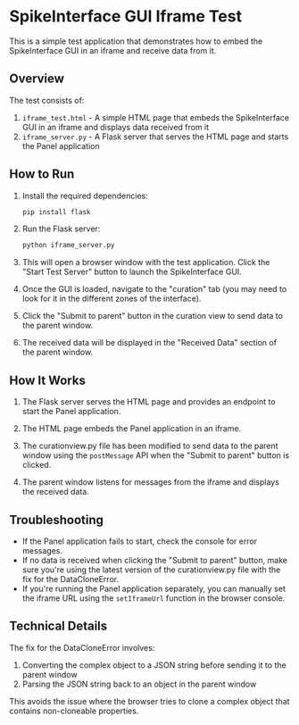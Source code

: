 # SpikeInterface GUI Iframe Test

This is a simple test application that demonstrates how to embed the SpikeInterface GUI in an iframe and receive data from it.

## Overview

The test consists of:

1. `iframe_test.html` - A simple HTML page that embeds the SpikeInterface GUI in an iframe and displays data received from it
2. `iframe_server.py` - A Flask server that serves the HTML page and starts the Panel application

## How to Run

1. Install the required dependencies:
   ```bash
   pip install flask
   ```

2. Run the Flask server:
   ```bash
   python iframe_server.py
   ```

3. This will open a browser window with the test application. Click the "Start Test Server" button to launch the SpikeInterface GUI.

4. Once the GUI is loaded, navigate to the "curation" tab (you may need to look for it in the different zones of the interface).

5. Click the "Submit to parent" button in the curation view to send data to the parent window.

6. The received data will be displayed in the "Received Data" section of the parent window.

## How It Works

1. The Flask server serves the HTML page and provides an endpoint to start the Panel application.

2. The HTML page embeds the Panel application in an iframe.

3. The curationview.py file has been modified to send data to the parent window using the `postMessage` API when the "Submit to parent" button is clicked.

4. The parent window listens for messages from the iframe and displays the received data.

## Troubleshooting

- If the Panel application fails to start, check the console for error messages.
- If no data is received when clicking the "Submit to parent" button, make sure you're using the latest version of the curationview.py file with the fix for the DataCloneError.
- If you're running the Panel application separately, you can manually set the iframe URL using the `setIframeUrl` function in the browser console.

## Technical Details

The fix for the DataCloneError involves:

1. Converting the complex object to a JSON string before sending it to the parent window
2. Parsing the JSON string back to an object in the parent window

This avoids the issue where the browser tries to clone a complex object that contains non-cloneable properties.
